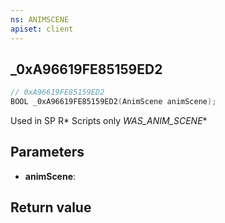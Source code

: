 ```yaml
---
ns: ANIMSCENE
apiset: client
---
```

## _0xA96619FE85159ED2

```c
// 0xA96619FE85159ED2
BOOL _0xA96619FE85159ED2(AnimScene animScene);
```

Used in SP R* Scripts only
_WAS_ANIM_SCENE_*

## Parameters
* **animScene**:

## Return value